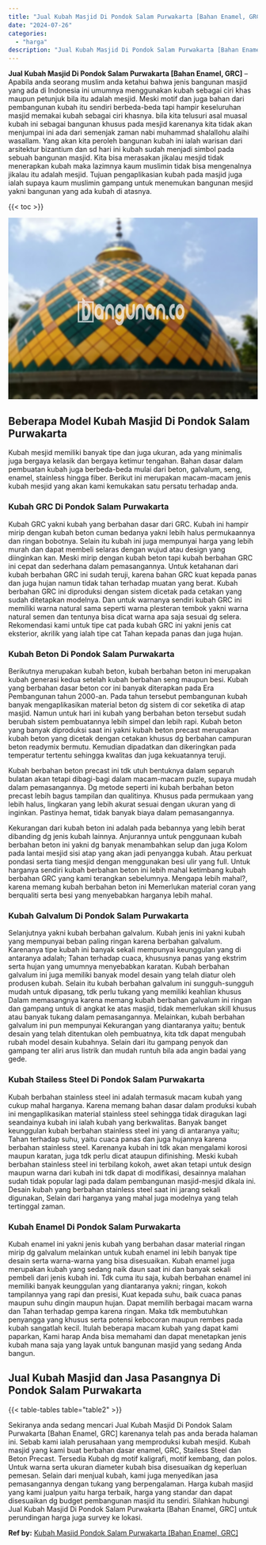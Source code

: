 ```yaml
---
title: "Jual Kubah Masjid Di Pondok Salam Purwakarta [Bahan Enamel, GRC]"
date: "2024-07-26"
categories: 
  - "harga"
description: "Jual Kubah Masjid Di Pondok Salam Purwakarta [Bahan Enamel, GRC]. Sekiranya anda sedang mencari Jual Kubah Masjid Di Pondok Salam Purwakarta [Bahan Enamel,..."
---
```


**Jual Kubah Masjid Di Pondok Salam Purwakarta \[Bahan Enamel, GRC\]** – Apabila anda seorang muslim anda ketahui bahwa jenis bangunan masjid yang ada di Indonesia ini umumnya menggunakan kubah sebagai ciri khas maupun petunjuk bila itu adalah mesjid. Meski motif dan juga bahan dari pembangunan kubah itu sendiri berbeda-beda tapi hampir keseluruhan masjid memakai kubah sebagai ciri khasnya. bila kita telusuri asal muasal kubah ini sebagai bangunan khusus pada mesjid karenanya kita tidak akan menjumpai ini ada dari semenjak zaman nabi muhammad shalallohu alaihi wasallam. Yang akan kita peroleh bangunan kubah ini ialah warisan dari arsitektur bizantium dan sd hari ini kubah sudah menjadi simbol pada sebuah bangunan masjid. Kita bisa merasakan jikalau mesjid tidak menerapkan kubah maka lazimnya kaum muslimin tidak bisa mengenalnya jikalau itu adalah mesjid. Tujuan pengaplikasian kubah pada masjid juga ialah supaya kaum muslimin gampang untuk menemukan bangunan mesjid yakni bangunan yang ada kubah di atasnya.

{{< toc >}}

![Jual Kubah Masjid Di Pondok Salam Purwakarta [Bahan Enamel, GRC]](/images/jual-kubah-masjid-04.png)

## Beberapa Model Kubah Masjid Di Pondok Salam Purwakarta

Kubah mesjid memiliki banyak tipe dan juga ukuran, ada yang minimalis juga bergaya kelasik dan bergaya ketimur tengahan. Bahan dasar dalam pembuatan kubah juga berbeda-beda mulai dari beton, galvalum, seng, enamel, stainless hingga fiber. Berikut ini merupakan macam-macam jenis kubah mesjid yang akan kami kemukakan satu persatu terhadap anda.

### Kubah GRC Di Pondok Salam Purwakarta

Kubah GRC yakni kubah yang berbahan dasar dari GRC. Kubah ini hampir mirip dengan kubah beton cuman bedanya yakni lebih halus permukaannya dan ringan bobotnya. Selain itu kubah ini juga mempunyai harga yang lebih murah dan dapat membeli selaras dengan wujud atau design yang diinginkan kan. Meski mirip dengan kubah beton tapi kubah berbahan GRC ini cepat dan sederhana dalam pemasangannya. Untuk ketahanan dari kubah berbahan GRC ini sudah teruji, karena bahan GRC kuat kepada panas dan juga hujan namun tidak tahan terhadap muatan yang berat. Kubah berbahan GRC ini diproduksi dengan sistem dicetak pada cetakan yang sudah ditetapkan modelnya. Dan untuk warnanya sendiri kubah GRC ini memiliki warna natural sama seperti warna plesteran tembok yakni warna natural semen dan tentunya bisa dicat warna apa saja sesuai dg selera. Rekomendasi kami untuk tipe cat pada kubah GRC ini yakni jenis cat eksterior, akrilik yang ialah tipe cat Tahan kepada panas dan juga hujan.

### Kubah Beton Di Pondok Salam Purwakarta

Berikutnya merupakan kubah beton, kubah berbahan beton ini merupakan kubah generasi kedua setelah kubah berbahan seng maupun besi. Kubah yang berbahan dasar beton cor ini banyak diterapkan pada Era Pembangunan tahun 2000-an. Pada tahun tersebut pembangunan kubah banyak mengaplikasikan material beton dg sistem di cor seketika di atap masjid. Namun untuk hari ini kubah yang berbahan beton tersebut sudah berubah sistem pembuatannya lebih simpel dan lebih rapi. Kubah beton yang banyak diproduksi saat ini yakni kubah beton precast merupakan kubah beton yang dicetak dengan cetakan khusus dg berbahan campuran beton readymix bermutu. Kemudian dipadatkan dan dikeringkan pada temperatur tertentu sehingga kwalitas dan juga kekuatannya teruji.

Kubah berbahan beton precast ini tdk utuh bentuknya dalam separuh bulatan akan tetapi dibagi-bagi dalam macam-macam puzle, supaya mudah dalam pemasangannya. Dg metode seperti ini kubah berbahan beton precast lebih bagus tampilan dan qualitinya. Khusus pada permukaan yang lebih halus, lingkaran yang lebih akurat sesuai dengan ukuran yang di inginkan. Pastinya hemat, tidak banyak biaya dalam pemasangannya.

Kekurangan dari kubah beton ini adalah pada bebannya yang lebih berat dibanding dg jenis kubah lainnya. Anjurannya untuk penggunaan kubah berbahan beton ini yakni dg banyak menambahkan selup dan juga Kolom pada lantai mesjid sisi atap yang akan jadi penyangga kubah. Atau perkuat pondasi serta tiang mesjid dengan menggunakan besi ulir yang full. Untuk harganya sendiri kubah berbahan beton ini lebih mahal ketimbang kubah berbahan GRC yang kami terangkan sebelumnya. Mengapa lebih mahal?, karena memang kubah berbahan beton ini Memerlukan material coran yang berqualiti serta besi yang menyebabkan harganya lebih mahal.

### Kubah Galvalum Di Pondok Salam Purwakarta

Selanjutnya yakni kubah berbahan galvalum. Kubah jenis ini yakni kubah yang mempunyai beban paling ringan karena berbahan galvalum. Karenanya tipe kubah ini banyak sekali mempunyai keunggulan yang di antaranya adalah; Tahan terhadap cuaca, khususnya panas yang ekstrim serta hujan yang umumnya menyebabkan karatan. Kubah berbahan galvalum ini juga memiliki banyak model desain yang telah diatur oleh produsen kubah. Selain itu kubah berbahan galvalum ini sungguh-sungguh mudah untuk dipasang, tdk perlu tukang yang memiliki keahlian khusus Dalam memasangnya karena memang kubah berbahan galvalum ini ringan dan gampang untuk di angkat ke atas masjid, tidak memerlukan skill khusus atau banyak tukang dalam pemasangannya. Melainkan, kubah berbahan galvalum ini pun mempunyai Kekurangan yang diantaranya yaitu; bentuk desain yang telah ditentukan oleh pembuatnya, kita tdk dapat mengubah rubah model desain kubahnya. Selain dari itu gampang penyok dan gampang ter aliri arus listrik dan mudah runtuh bila ada angin badai yang gede.

### Kubah Stailess Steel Di Pondok Salam Purwakarta

Kubah berbahan stainless steel ini adalah termasuk macam kubah yang cukup mahal harganya. Karena memang bahan dasar dalam produksi kubah ini mengaplikasikan material stainless steel sehingga tidak diragukan lagi seandainya kubah ini ialah kubah yang berkwalitas. Banyak banget keunggulan kubah berbahan stainless steel ini yang di antaranya yaitu; Tahan terhadap suhu, yaitu cuaca panas dan juga hujannya karena berbahan stainless steel. Karenanya kubah ini tdk akan mengalami korosi maupun karatan, juga tdk perlu dicat ataupun difinishing. Meski kubah berbahan stainless steel ini terbilang kokoh, awet akan tetapi untuk design maupun warna dari kubah ini tdk dapat di modifikasi, desainnya malahan sudah tidak popular lagi pada dalam pembangunan masjid-mesjid dikala ini. Desain kubah yang berbahan stainless steel saat ini jarang sekali digunakan, Selain dari harganya yang mahal juga modelnya yang telah tertinggal zaman.

### Kubah Enamel Di Pondok Salam Purwakarta

Kubah enamel ini yakni jenis kubah yang berbahan dasar material ringan mirip dg galvalum melainkan untuk kubah enamel ini lebih banyak tipe desain serta warna-warna yang bisa disesuaikan. Kubah enamel juga merupakan kubah yang sedang naik daun saat ini dan banyak sekali pembeli dari jenis kubah ini. Tdk cuma itu saja, kubah berbahan enamel ini memiliki banyak keunggulan yang diantaranya yakni; ringan, kokoh tampilannya yang rapi dan presisi, Kuat kepada suhu, baik cuaca panas maupun suhu dingin maupun hujan. Dapat memilih berbagai macam warna dan Tahan terhadap gempa karena ringan. Maka tdk membutuhkan penyangga yang khusus serta potensi kebocoran maupun rembes pada kubah sangatlah kecil. Itulah beberapa macam kubah yang dapat kami paparkan, Kami harap Anda bisa memahami dan dapat menetapkan jenis kubah mana saja yang layak untuk bangunan masjid yang sedang Anda bangun.

## Jual Kubah Masjid dan Jasa Pasangnya Di Pondok Salam Purwakarta

{{< table-tables table="table2" >}}

Sekiranya anda sedang mencari Jual Kubah Masjid Di Pondok Salam Purwakarta \[Bahan Enamel, GRC\] karenanya telah pas anda berada halaman ini. Sebab kami ialah perusahaan yang memproduksi kubah mesjid. Kubah masjid yang kami buat berbahan dasar enamel, GRC, Stailess Steel dan Beton Precast. Tersedia Kubah dg motif kaligrafi, motif kembang, dan polos. Untuk warna serta ukuran diameter kubah bisa disesuaikan dg keperluan pemesan. Selain dari menjual kubah, kami juga menyedikan jasa pemasangannya dengan tukang yang berpengalaman. Harga kubah masjid yang kami jualpun yaitu harga terbaik, harga yang standar dan dapat disesuaikan dg budget pembangunan masjid itu sendiri. Silahkan hubungi Jual Kubah Masjid Di Pondok Salam Purwakarta \[Bahan Enamel, GRC\] untuk perundingan harga juga survey ke lokasi.

**Ref by:** [Kubah Masjid Pondok Salam Purwakarta [Bahan Enamel, GRC]](https://id.wikipedia.org/wiki/Kubah)
